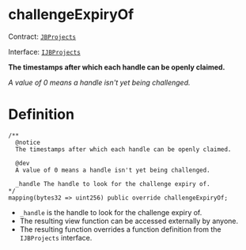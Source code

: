 # challengeExpiryOf

Contract: [`JBProjects`](../)

Interface: [`IJBProjects`](../../../interfaces/ijbprojects.md)

**The timestamps after which each handle can be openly claimed.**

_A value of 0 means a handle isn't yet being challenged._

# Definition

```solidity
/** 
  @notice 
  The timestamps after which each handle can be openly claimed. 

  @dev
  A value of 0 means a handle isn't yet being challenged.

  _handle The handle to look for the challenge expiry of.
*/
mapping(bytes32 => uint256) public override challengeExpiryOf;
```

* `_handle` is the handle to look for the challenge expiry of.
* The resulting view function can be accessed externally by anyone.
* The resulting function overrides a function definition from the `IJBProjects` interface.
